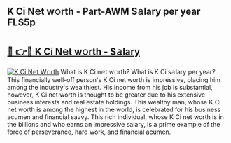 ## K Ci N𝚎t w𝚘rth - Part-AWM S𝚊lary per year FLS5p

# <h2><a href="http://gc36enm.nevu.top/?p=K+Ci">🔗 👉🔴 K Ci N𝚎t w𝚘rth - S𝚊lary</a></h2>

[![K Ci N𝚎t W𝚘rth](https://i.imgur.com/Oavwk0R.jpeg)](http://gc36enm.nevu.top/?p=K+Ci)
What is K Ci n𝚎t w𝚘rth? What is K Ci s𝚊lary per year?
This financially well-off person's K Ci net worth is impressive, placing him among the industry's wealthiest. His income from his job is substantial, however, K Ci net worth is thought to be greater due to his extensive business interests and real estate holdings. This wealthy man, whose K Ci net worth is among the highest in the world, is celebrated for his business acumen and financial savvy. This rich individual, whose K Ci net worth is in the billions and who earns an impressive salary, is a prime example of the force of perseverance, hard work, and financial acumen.
